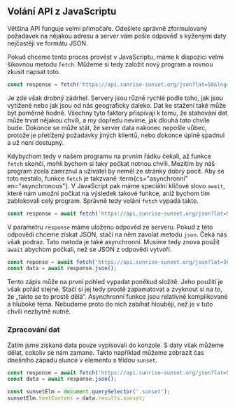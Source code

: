 ## Volání API z JavaScriptu

Většina API funguje velmi přímočaře. Odešlete správně zformulovaný požadavek na nějakou adresu a server vám pošle odpověď s kýženými daty nejčastěji ve formátu JSON.

Pokud chceme tento proces provést v JavaScriptu, máme k dispozici velmi šikovnou metodu `fetch`. Můžeme si tedy založit nový program a rovnou zkusit napsat toto.

```js
const response = fetch('https://api.sunrise-sunset.org/json?lat=50&lng=14.5');
```

Je zde však drobný zádrhel. Servery jsou různě rychlé podle toho, jak jsou vytížené nebo jak jsou od nás geograficky daleko. Dat ke stažení také může být poměrně hodně. Všechny tyto faktory přispívají k tomu, že stahování dat může trvat nějakou chvíli, a my dopředu nevíme, jak dlouhá tato chvíle bude. Dokonce se může stát, že server data nakonec nepošle vůbec, protože je přetížený požadavky jiných klientů, nebo dokonce úplně spadnul a už není dostupný.

Kdybychom tedy v našem programu na prvním řádku čekali, až funkce `fetch` skončí, mohli bychom si taky počkat notnou chvíli. Mezitím by náš program zcela zamrznul a uživatel by neměl ze stránky dobrý pocit. Aby se toto nestalo, funkce `fetch` je takzvaně :term{cs="asynchronní" en="asynchronous"}. V JavaScript pak máme speciální klíčové slovo `await`, které nám umožní počkat na výsledek takové funkce, aniž bychom tím zablokovali celý program. Správně tedy volání `fetch` vypadá takto.

```js
const response = await fetch('https://api.sunrise-sunset.org/json?lat=50&lng=14.5');
```

V parametru `response` máme uloženu odpověd ze serveru. Pokud z této odpovědi chceme získat JSON, stačí na něm zavolat metodu `json`. Čeká nás však podraz. Tato metoda je také asynchronní. Musíme tedy znova použít `await` abychom počkali, než se JSON z odpovědi vytvoří.

```js
const reponse = await fetch('https://api.sunrise-sunset.org/json?lat=50&lng=14.5')
const data = await response.json();
```

Tento zápis může na první pohled vypadat poněkud složitě. Jeho použití je však pořád stejné. Stačí si jej tedy prostě zapamatovat a zvyknout si na to, že „takto se to prostě dělá“. Asynchronní funkce jsou relativně komplikované a hluboké téma. Nebudeme proto do nich zabíhat hlouběji, než je v tuto chvíli nezbytně nutné.

### Zpracování dat

Zatím jsme získaná data pouze vypisovali do konzole. S daty však můžeme dělat, cokoliv se nám zamane. Takto například můžeme zobrazit čas dnešního západu slunce v elementu s třídou `sunset`.

```js
const response = await fetch('https://api.sunrise-sunset.org/json?lat=50&lng=14.5')
const data = await response.json();

const sunsetElm = document.querySelector('.sunset');
sunsetElm.textContent = data.results.sunset;
```
